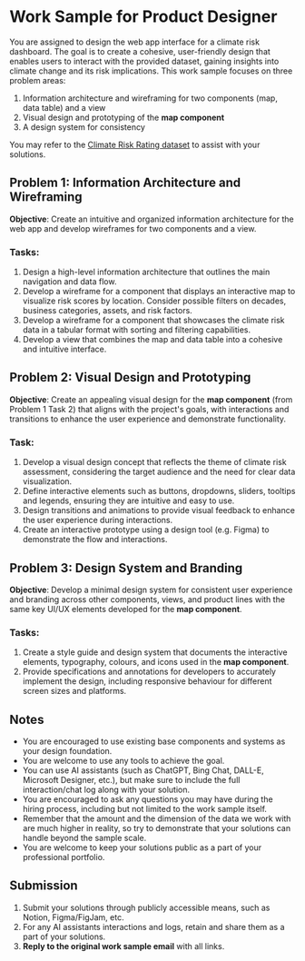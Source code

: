 # Work Sample for Product Designer

You are assigned to design the web app interface for a climate risk dashboard. The goal is to create a cohesive, user-friendly design that enables users to interact with the provided dataset, gaining insights into climate change and its risk implications. This work sample focuses on three problem areas:
1. Information architecture and wireframing for two components (map, data table) and a view
2. Visual design and prototyping of the **map component**
3. A design system for consistency

You may refer to the [Climate Risk Rating dataset](https://docs.google.com/spreadsheets/d/1Y_yiT-_7IimioBvcqiCPwLzTLazfdRyzZ4k3cpQXiAw) to assist with your solutions.

## Problem 1: Information Architecture and Wireframing

**Objective**: Create an intuitive and organized information architecture for the web app and develop wireframes for two components and a view.

### Tasks:
1. Design a high-level information architecture that outlines the main navigation and data flow.
2. Develop a wireframe for a component that displays an interactive map to visualize risk scores by location. Consider possible filters on decades, business categories, assets, and risk factors.
3. Develop a wireframe for a component that showcases the climate risk data in a tabular format with sorting and filtering capabilities.
4. Develop a view that combines the map and data table into a cohesive and intuitive interface.

## Problem 2: Visual Design and Prototyping

**Objective**: Create an appealing visual design for the **map component** (from Problem 1 Task 2) that aligns with the project's goals, with interactions and transitions to enhance the user experience and demonstrate functionality.

### Task:
1. Develop a visual design concept that reflects the theme of climate risk assessment, considering the target audience and the need for clear data visualization.
2. Define interactive elements such as buttons, dropdowns, sliders, tooltips and legends, ensuring they are intuitive and easy to use.
3. Design transitions and animations to provide visual feedback to enhance the user experience during interactions.
4. Create an interactive prototype using a design tool (e.g. Figma) to demonstrate the flow and interactions.

## Problem 3: Design System and Branding

**Objective**: Develop a minimal design system for consistent user experience and branding across other components, views, and product lines with the same key UI/UX elements developed for the **map component**.

### Tasks:
1. Create a style guide and design system that documents the interactive elements, typography, colours, and icons used in the **map component**.
2. Provide specifications and annotations for developers to accurately implement the design, including responsive behaviour for different screen sizes and platforms.

## Notes

- You are encouraged to use existing base components and systems as your design foundation.
- You are welcome to use any tools to achieve the goal.
- You can use AI assistants (such as ChatGPT, Bing Chat, DALL-E, Microsoft Designer, etc.), but make sure to include the full interaction/chat log along with your solution.
- You are encouraged to ask any questions you may have during the hiring process, including but not limited to the work sample itself.
- Remember that the amount and the dimension of the data we work with are much higher in reality, so try to demonstrate that your solutions can handle beyond the sample scale.
- You are welcome to keep your solutions public as a part of your professional portfolio.

## Submission

1. Submit your solutions through publicly accessible means, such as Notion, Figma/FigJam, etc.
2. For any AI assistants interactions and logs, retain and share them as a part of your solutions.
3. **Reply to the original work sample email** with all links.
